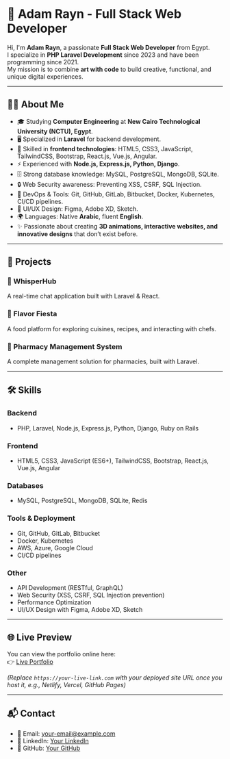 # 🌟 Adam Rayn - Full Stack Web Developer

Hi, I'm **Adam Rayn**, a passionate **Full Stack Web Developer** from Egypt.  
I specialize in **PHP Laravel Development** since 2023 and have been programming since 2021.  
My mission is to combine **art with code** to build creative, functional, and unique digital experiences.

---

## 👨‍💻 About Me
- 🎓 Studying **Computer Engineering** at **New Cairo Technological University (NCTU), Egypt**.  
- 🖥️ Specialized in **Laravel** for backend development.  
- 🎨 Skilled in **frontend technologies**: HTML5, CSS3, JavaScript, TailwindCSS, Bootstrap, React.js, Vue.js, Angular.  
- ⚡ Experienced with **Node.js, Express.js, Python, Django**.  
- 🗄️ Strong database knowledge: MySQL, PostgreSQL, MongoDB, SQLite.  
- 🔒 Web Security awareness: Preventing XSS, CSRF, SQL Injection.  
- 🔧 DevOps & Tools: Git, GitHub, GitLab, Bitbucket, Docker, Kubernetes, CI/CD pipelines.  
- 📱 UI/UX Design: Figma, Adobe XD, Sketch.  
- 🌍 Languages: Native **Arabic**, fluent **English**.  
- ✨ Passionate about creating **3D animations, interactive websites, and innovative designs** that don’t exist before.

---

## 🚀 Projects
### 🔹 WhisperHub
A real-time chat application built with Laravel & React.  

### 🔹 Flavor Fiesta
A food platform for exploring cuisines, recipes, and interacting with chefs.  

### 🔹 Pharmacy Management System
A complete management solution for pharmacies, built with Laravel.  

---

## 🛠️ Skills

### Backend
- PHP, Laravel, Node.js, Express.js, Python, Django, Ruby on Rails

### Frontend
- HTML5, CSS3, JavaScript (ES6+), TailwindCSS, Bootstrap, React.js, Vue.js, Angular

### Databases
- MySQL, PostgreSQL, MongoDB, SQLite, Redis

### Tools & Deployment
- Git, GitHub, GitLab, Bitbucket  
- Docker, Kubernetes  
- AWS, Azure, Google Cloud  
- CI/CD pipelines

### Other
- API Development (RESTful, GraphQL)  
- Web Security (XSS, CSRF, SQL Injection prevention)  
- Performance Optimization  
- UI/UX Design with Figma, Adobe XD, Sketch  

---

## 🌐 Live Preview
You can view the portfolio online here:  
👉 [Live Portfolio](https://your-live-link.com)  

*(Replace `https://your-live-link.com` with your deployed site URL once you host it, e.g., Netlify, Vercel, GitHub Pages)*

---

## 📬 Contact
- 📧 Email: [your-email@example.com](mailto:your-email@example.com)  
- 💼 LinkedIn: [Your LinkedIn](https://linkedin.com/in/your-profile)  
- 🐙 GitHub: [Your GitHub](https://github.com/your-username)  
